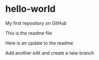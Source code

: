 # hello-world
My first repository on GitHub

This is the readme file

Here is an update to the readme

Add another edit and create a new branch
